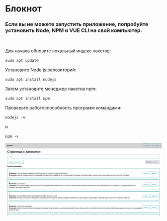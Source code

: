# Блокнот

### Если вы не можете запустить приложение, попробуйте установить Node, NPM и VUE CLI на свой компьютер.

<br>

Для начала обновите локальный индекс пакетов:
```
sudo apt update
```

Установите Node js репозиторий:
```
sudo apt install nodejs
```

Затем установите менеджер пакетов npm:
```
sudo apt install npm
```

Проверьте работоспособность программ командами:
```
nodejs -v
```

и

```
npm -v
```




![иллюстрация](illustration.png)


